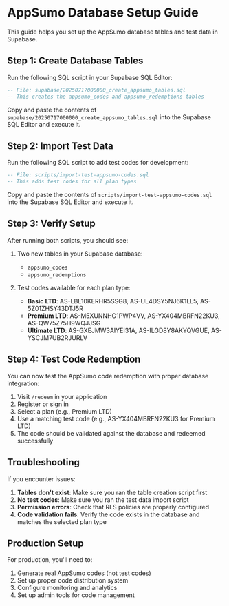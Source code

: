 # AppSumo Database Setup Guide

This guide helps you set up the AppSumo database tables and test data in Supabase.

## Step 1: Create Database Tables

Run the following SQL script in your Supabase SQL Editor:

```sql
-- File: supabase/20250717000000_create_appsumo_tables.sql
-- This creates the appsumo_codes and appsumo_redemptions tables
```

Copy and paste the contents of `supabase/20250717000000_create_appsumo_tables.sql` into the Supabase SQL Editor and execute it.

## Step 2: Import Test Data

Run the following SQL script to add test codes for development:

```sql
-- File: scripts/import-test-appsumo-codes.sql
-- This adds test codes for all plan types
```

Copy and paste the contents of `scripts/import-test-appsumo-codes.sql` into the Supabase SQL Editor and execute it.

## Step 3: Verify Setup

After running both scripts, you should see:

1. Two new tables in your Supabase database:
   - `appsumo_codes`
   - `appsumo_redemptions`

2. Test codes available for each plan type:
   - **Basic LTD**: AS-LBL10KERHR5SSG8, AS-UL4DSY5NJ6K1LL5, AS-5Z01ZHSY43DTJ5R
   - **Premium LTD**: AS-M5XUNNHG1PWP4VV, AS-YX404MBRFN22KU3, AS-QW75Z75H9WQJJSG  
   - **Ultimate LTD**: AS-GXEJMW3AIYEI31A, AS-ILGD8Y8AKYQVGUE, AS-YSCJM7UB2RJURLV

## Step 4: Test Code Redemption

You can now test the AppSumo code redemption with proper database integration:

1. Visit `/redeem` in your application
2. Register or sign in
3. Select a plan (e.g., Premium LTD)
4. Use a matching test code (e.g., AS-YX404MBRFN22KU3 for Premium LTD)
5. The code should be validated against the database and redeemed successfully

## Troubleshooting

If you encounter issues:

1. **Tables don't exist**: Make sure you ran the table creation script first
2. **No test codes**: Make sure you ran the test data import script
3. **Permission errors**: Check that RLS policies are properly configured
4. **Code validation fails**: Verify the code exists in the database and matches the selected plan type

## Production Setup

For production, you'll need to:

1. Generate real AppSumo codes (not test codes)
2. Set up proper code distribution system
3. Configure monitoring and analytics
4. Set up admin tools for code management